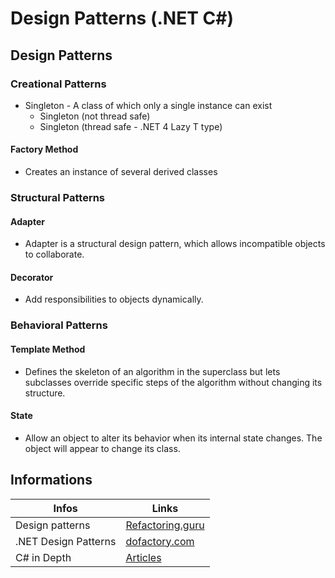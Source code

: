 # Design Patterns (.NET C#)

## Design Patterns

### Creational Patterns
* Singleton - A class of which only a single instance can exist
  * Singleton (not thread safe)
  * Singleton (thread safe - .NET 4 Lazy T type)
#### Factory Method
* Creates an instance of several derived classes

### Structural Patterns

#### Adapter 
* Adapter is a structural design pattern, which allows incompatible objects to collaborate.

#### Decorator
* Add responsibilities to objects dynamically.

### Behavioral Patterns

#### Template Method 
* Defines the skeleton of an algorithm in the superclass but lets subclasses override specific steps of the algorithm without changing its structure.

#### State
* Allow an object to alter its behavior when its internal state changes. The object will appear to change its class. 

## Informations
Infos | Links
--- | --- 
Design patterns | [Refactoring.guru](https://refactoring.guru/design-patterns/csharp)
.NET Design Patterns | [dofactory.com](https://www.dofactory.com/net/design-patterns)
C# in Depth | [Articles](https://csharpindepth.com/Articles) 
